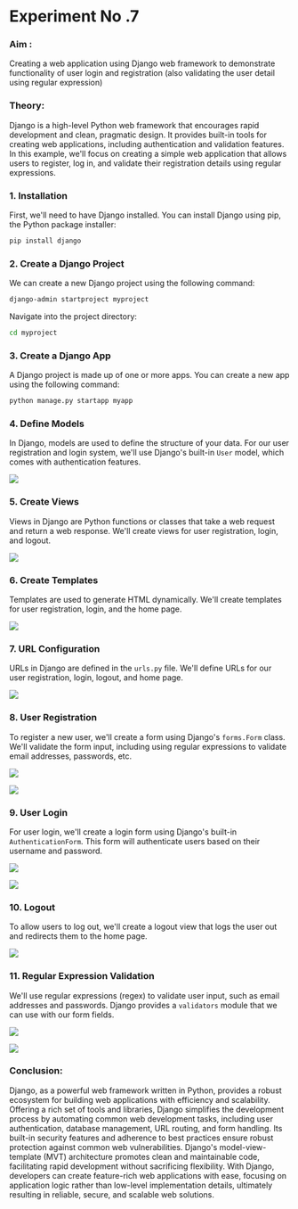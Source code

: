 # Experiment No .7


### Aim :
Creating a web application using Django web framework to demonstrate functionality of user login and registration (also validating the user detail using regular expression)

### Theory: 





Django is a high-level Python web framework that encourages rapid development and clean, pragmatic design. It provides built-in tools for creating web applications, including authentication and validation features. In this example, we'll focus on creating a simple web application that allows users to register, log in, and validate their registration details using regular expressions.

### 1. Installation

First, we'll need to have Django installed. You can install Django using pip, the Python package installer:

```bash
pip install django
```

### 2. Create a Django Project

We can create a new Django project using the following command:

```bash
django-admin startproject myproject
```

Navigate into the project directory:

```bash
cd myproject
```

### 3. Create a Django App

A Django project is made up of one or more apps. You can create a new app using the following command:

```bash
python manage.py startapp myapp
```

### 4. Define Models

In Django, models are used to define the structure of your data. For our user registration and login system, we'll use Django's built-in `User` model, which comes with authentication features.

![](@attachment/Clipboard_2024-03-24-14-51-24.png)

### 5. Create Views

Views in Django are Python functions or classes that take a web request and return a web response. We'll create views for user registration, login, and logout.

![](@attachment/Clipboard_2024-03-24-14-59-12.png)

### 6. Create Templates

Templates are used to generate HTML dynamically. We'll create templates for user registration, login, and the home page.

![](@attachment/Clipboard_2024-03-24-14-58-41.png)

### 7. URL Configuration

URLs in Django are defined in the `urls.py` file. We'll define URLs for our user registration, login, logout, and home page.

![](@attachment/Clipboard_2024-03-24-14-59-50.png)

### 8. User Registration

To register a new user, we'll create a form using Django's `forms.Form` class. We'll validate the form input, including using regular expressions to validate email addresses, passwords, etc.

![](@attachment/Clipboard_2024-03-24-15-01-58.png)

![](@attachment/Clipboard_2024-03-24-15-02-55.png)

### 9. User Login

For user login, we'll create a login form using Django's built-in `AuthenticationForm`. This form will authenticate users based on their username and password.

![](@attachment/Clipboard_2024-03-24-15-04-10.png)

![](@attachment/Clipboard_2024-03-24-15-04-30.png)

### 10. Logout

To allow users to log out, we'll create a logout view that logs the user out and redirects them to the home page.

![](@attachment/Clipboard_2024-03-24-15-06-14.png)

### 11. Regular Expression Validation

We'll use regular expressions (regex) to validate user input, such as email addresses and passwords. Django provides a `validators` module that we can use with our form fields.

![](@attachment/Clipboard_2024-03-24-15-11-38.png)
  




![](@attachment/Clipboard_2024-03-24-15-09-23.png)

### Conclusion:

Django, as a powerful web framework written in Python, provides a robust ecosystem for building web applications with efficiency and scalability. Offering a rich set of tools and libraries, Django simplifies the development process by automating common web development tasks, including user authentication, database management, URL routing, and form handling. Its built-in security features and adherence to best practices ensure robust protection against common web vulnerabilities. Django's model-view-template (MVT) architecture promotes clean and maintainable code, facilitating rapid development without sacrificing flexibility. With Django, developers can create feature-rich web applications with ease, focusing on application logic rather than low-level implementation details, ultimately resulting in reliable, secure, and scalable web solutions.


